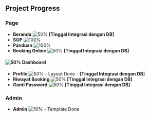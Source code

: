 ## Project Progress

### Page
- **Beranda** ![50%](https://progress-bar.dev/50) **[Tinggal Integrasi dengan DB]**
- **SOP** ![100%](https://progress-bar.dev/100)
- **Panduan** ![100%](https://progress-bar.dev/100)
- **Booking Online** ![50%](https://progress-bar.dev/50) **[Tinggal Integrasi dengan DB]**

#### ![50%](https://progress-bar.dev/50) Dashboard 
- **Profile** ![50%](https://progress-bar.dev/50) - Layout Done - **[Tinggal Integrasi dengan DB]**
- **Riwayat Booking** ![50%](https://progress-bar.dev/50) **[Tinggal Integrasi dengan DB]**
- **Ganti Password** ![50%](https://progress-bar.dev/50) **[Tinggal Integrasi dengan DB]**

### Admin
- **Admin** ![10%](https://progress-bar.dev/10) - Template Done
